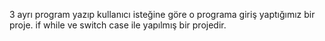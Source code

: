 3 ayrı program yazıp kullanıcı isteğine göre o programa giriş yaptığımız bir proje.
if while ve switch case ile yapılmış bir projedir.
